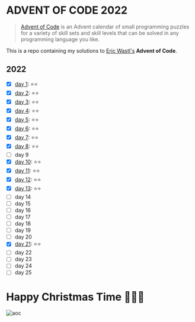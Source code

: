 # ADVENT OF CODE 2022

> [Advent of Code](https://adventofcode.com) is an Advent calendar of small programming 
> puzzles for a variety of skill sets and skill levels that 
> can be solved in any programming language you like.

This is a repo containing my solutions to [Eric Wastl's](http://was.tl/) **Advent of Code**. 

## 2022
- [x] [day 1](2022/01): ⭐️⭐️
- [x] [day 2](2022/02): ⭐️⭐️
- [x] [day 3](2022/03): ⭐️⭐️
- [x] [day 4](2022/04): ⭐️⭐️
- [x] [day 5](2022/05): ⭐️⭐️
- [x] [day 6](2022/06): ⭐️⭐️
- [x] [day 7](2022/07): ⭐️⭐️
- [x] [day 8](2022/08): ⭐️⭐️
- [ ] day 9
- [x] [day 10](2022/19): ⭐️⭐️
- [x] [day 11](2022/11): ⭐️⭐️
- [x] [day 12](2022/12): ⭐️⭐️
- [x] [day 13](2022/13): ⭐️⭐️
- [ ] day 14
- [ ] day 15
- [ ] day 16
- [ ] day 17
- [ ] day 18
- [ ] day 19
- [ ] day 20
- [x] [day 21](2022/21): ⭐️⭐️
- [ ] day 22
- [ ] day 23
- [ ] day 24
- [ ] day 25

# Happy Christmas Time 🎄🎅🎁

![aoc](https://user-images.githubusercontent.com/44790691/205436051-c0ac3f3a-4b44-446c-a7fc-f523c7447f05.gif)

